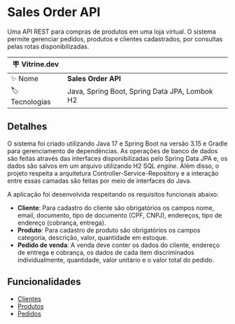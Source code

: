 # Sales Order API

Uma API REST para compras de produtos em uma loja virtual. O sistema permite gerenciar pedidos, produtos e clientes
cadastrados, por consultas pelas rotas disponibilizadas.

| :placard: Vitrine.dev |                                               |
|-----------------------|-----------------------------------------------|
| :sparkles: Nome       | **Sales Order API**                           |
| :label: Tecnologias   | Java, Spring Boot, Spring Data JPA, Lombok H2 |

## Detalhes
O sistema foi criado utilizando Java 17 e Spring Boot na versão 3.15 e Gradle para gerenciamento de dependências. 
As operações de banco de dados são feitas através das interfaces disponibilizadas pelo Spring Data JPA e, os dados são
salvos em um arquivo utilizando H2 SQL _engine_. Além disso, o projeto respeita a arquitetura Controller-Service-Repository
e a interação entre essas camadas são feitas por meio de interfaces do Java.

A aplicação foi desenvolvida respeitando os requisitos funcionais abaixo:
- **Cliente**: Para cadastro do cliente são obrigatórios os campos nome, email, documento, tipo de documento (CPF, CNPJ),
endereços, tipo de endereço (cobrança, entrega).
- **Produto**: Para cadastro de produto são obrigatórios os campos categoria, descrição, valor, quantidade em estoque.
- **Pedido de venda**: A venda deve conter os dados do cliente, endereço de entrega e cobrança, os dados de cada item discriminados
individualmente, quantidade, valor unitário e o valor total do pedido.

## Funcionalidades
 - [Clientes](users.md)
 - [Produtos]()
 - [Pedidos]()

